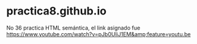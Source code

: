 # practica8.github.io
No 36 practica HTML semántica, el link asignado fue https://www.youtube.com/watch?v=pJb0UliJ1EM&amp;feature=youtu.be
